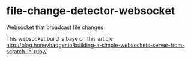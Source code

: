 # file-change-detector-websocket
Websocket that broadcast file changes

This websocket build is base on this article
http://blog.honeybadger.io/building-a-simple-websockets-server-from-scratch-in-ruby/
